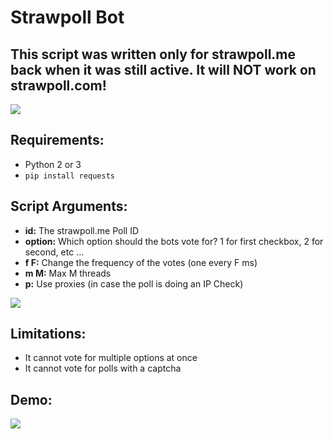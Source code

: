 # Strawpoll Bot

## This script was written only for strawpoll.me back when it was still active. It will NOT work on strawpoll.com!

![](https://img.shields.io/badge/license-GPLv2-blue)

## Requirements:
- Python 2 or 3
- `pip install requests`

## Script Arguments:
- **id:** The strawpoll.me Poll ID
- **option:** Which option should the bots vote for? 1 for first checkbox, 2 for second, etc ...
- **f F:** Change the frequency of the votes (one every F ms)
- **m M:** Max M threads
- **p:** Use proxies (in case the poll is doing an IP Check)

![](/img/help.png)

## Limitations:
- It cannot vote for multiple options at once
- It cannot vote for polls with a captcha

## Demo:
![](/img/demo.png)
